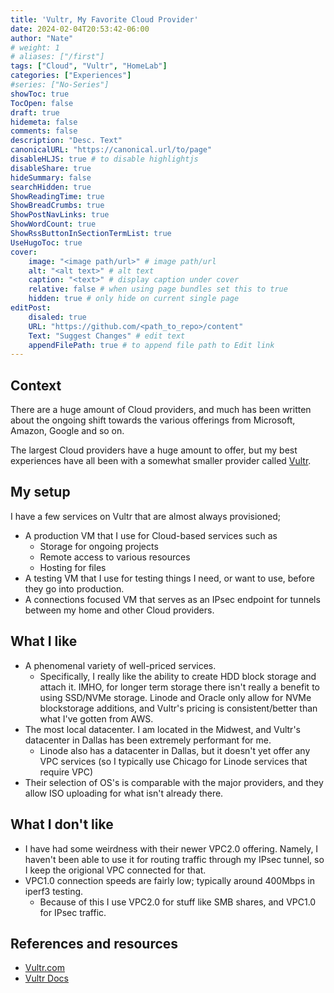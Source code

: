 ```yaml
---
title: 'Vultr, My Favorite Cloud Provider'
date: 2024-02-04T20:53:42-06:00
author: "Nate"
# weight: 1
# aliases: ["/first"]
tags: ["Cloud", "Vultr", "HomeLab"]
categories: ["Experiences"]
#series: ["No-Series"]
showToc: true
TocOpen: false
draft: true
hidemeta: false
comments: false
description: "Desc. Text"
canonicalURL: "https://canonical.url/to/page"
disableHLJS: true # to disable highlightjs
disableShare: true
hideSummary: false
searchHidden: true
ShowReadingTime: true
ShowBreadCrumbs: true
ShowPostNavLinks: true
ShowWordCount: true
ShowRssButtonInSectionTermList: true
UseHugoToc: true
cover:
    image: "<image path/url>" # image path/url
    alt: "<alt text>" # alt text
    caption: "<text>" # display caption under cover
    relative: false # when using page bundles set this to true
    hidden: true # only hide on current single page
editPost:
    disaled: true
    URL: "https://github.com/<path_to_repo>/content"
    Text: "Suggest Changes" # edit text
    appendFilePath: true # to append file path to Edit link
---
```


## Context
There are a huge amount of Cloud providers, and much has been written about the ongoing shift towards the various offerings from Microsoft, Amazon, Google and so on.

The largest Cloud providers have a huge amount to offer, but my best experiences have all been with a somewhat smaller provider called [Vultr](https://vultr.com).

## My setup
I have a few services on Vultr that are almost always provisioned;
- A production VM that I use for Cloud-based services such as
	- Storage for ongoing projects
	- Remote access to various resources
	- Hosting for files
- A testing VM that I use for testing things I need, or want to use, before they go into production.
- A connections focused VM that serves as an IPsec endpoint for tunnels between my home and other Cloud providers.


## What I like

- A phenomenal variety of well-priced services.
	- Specifically, I really like the ability to create HDD block storage and attach it.  IMHO, for longer term storage there isn't really a benefit to using SSD/NVMe storage.  Linode and Oracle only allow for NVMe blockstorage additions, and Vultr's pricing is consistent/better than what I've gotten from AWS.
- The most local datacenter.  I am located in the Midwest, and Vultr's datacenter in Dallas has been extremely performant for me.
	- Linode also has a datacenter in Dallas, but it doesn't yet offer any VPC services (so I typically use Chicago for Linode services that require VPC)
- Their selection of OS's is comparable with the major providers, and they allow ISO uploading for what isn't already there.


## What I don't like
- I have had some weirdness with their newer VPC2.0 offering.  Namely, I haven't been able to use it for routing traffic through my IPsec tunnel, so I keep the origional VPC connected for that.
- VPC1.0 connection speeds are fairly low; typically around 400Mbps in iperf3 testing.
	- Because of this I use VPC2.0 for stuff like SMB shares, and VPC1.0 for IPsec traffic.


## References and resources
- [Vultr.com](https://vultr.com)
- [Vultr Docs](https//docs.vultr.com)

